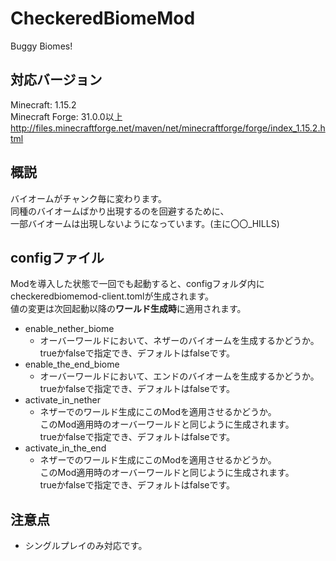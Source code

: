# CheckeredBiomeMod
Buggy Biomes!

## 対応バージョン
Minecraft: 1.15.2<br>
Minecraft Forge: 31.0.0以上<br>
http://files.minecraftforge.net/maven/net/minecraftforge/forge/index_1.15.2.html

## 概説
バイオームがチャンク毎に変わります。<br>
同種のバイオームばかり出現するのを回避するために、<br>
一部バイオームは出現しないようになっています。(主に〇〇_HILLS)

## configファイル
Modを導入した状態で一回でも起動すると、configフォルダ内にcheckeredbiomemod-client.tomlが生成されます。<br>
値の変更は次回起動以降の**ワールド生成時**に適用されます。
- enable_nether_biome
  - オーバーワールドにおいて、ネザーのバイオームを生成するかどうか。<br>
    trueかfalseで指定でき、デフォルトはfalseです。
- enable_the_end_biome
  - オーバーワールドにおいて、エンドのバイオームを生成するかどうか。<br>
    trueかfalseで指定でき、デフォルトはfalseです。
- activate_in_nether
  - ネザーでのワールド生成にこのModを適用させるかどうか。<br>
    このMod適用時のオーバーワールドと同じように生成されます。<br>
    trueかfalseで指定でき、デフォルトはfalseです。
- activate_in_the_end
  - ネザーでのワールド生成にこのModを適用させるかどうか。<br>
    このMod適用時のオーバーワールドと同じように生成されます。<br>
    trueかfalseで指定でき、デフォルトはfalseです。

## 注意点
- シングルプレイのみ対応です。